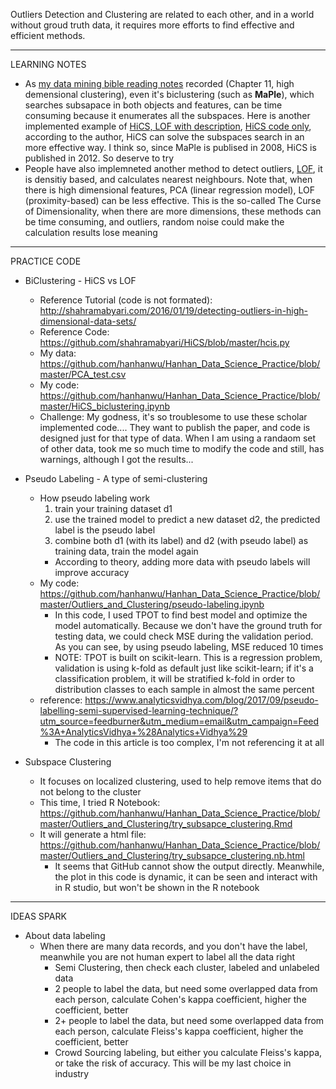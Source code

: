 Outliers Detection and Clustering are related to each other, and in a world without groud truth data, it requires more efforts to find effective and efficient methods.


*********************************************************************************

LEARNING NOTES

* As [my data mining bible reading notes][1] recorded (Chapter 11, high demensional clustering), even it's biclustering (such as <b>MaPle</b>), which searches subsapace in both objects and features, can be time consuming because it enumerates all the subspaces. Here is another implemented example of [HiCS, LOF with description][2], [HiCS code only][3], according to the author, HiCS can solve the subspaces search in an more effective way. I think so, since MaPle is publised in 2008, HiCS is published in 2012. So deserve to try
* People have also implemneted another method to detect outliers, [LOF][4], it is densitiy based, and calculates nearest neighbours. Note that, when there is high dimensional features, PCA (linear regression model), LOF (proximity-based) can be less effective. This is the so-called The Curse of Dimensionality, when there are more dimensions, these methods can be time consuming, and outliers, random noise could make the calculation results lose meaning


*********************************************************************************

PRACTICE CODE

* BiClustering - HiCS vs LOF
  * Reference Tutorial (code is not formated): http://shahramabyari.com/2016/01/19/detecting-outliers-in-high-dimensional-data-sets/
  * Reference Code: https://github.com/shahramabyari/HiCS/blob/master/hcis.py
  * My data: https://github.com/hanhanwu/Hanhan_Data_Science_Practice/blob/master/PCA_test.csv
  * My code: https://github.com/hanhanwu/Hanhan_Data_Science_Practice/blob/master/HiCS_biclustering.ipynb
  * Challenge: My godness, it's so troublesome to use these scholar implemented code.... They want to publish the paper, and code is designed just for that type of data. When I am using a randaom set of other data, took me so much time to modify the code and still, has warnings, although I got the results...


* Pseudo Labeling - A type of semi-clustering
  * How pseudo labeling work
    1. train your training dataset d1
    2. use the trained model to predict a new dataset d2, the predicted label is the pseudo label
    3. combine both d1 (with its label) and d2 (with pseudo label) as training data, train the model again
    * According to theory, adding more data with pseudo labels will improve accuracy
  * My code: https://github.com/hanhanwu/Hanhan_Data_Science_Practice/blob/master/Outliers_and_Clustering/pseudo-labeling.ipynb
    * In this code, I used TPOT to find best model and optimize the model automatically. Because we don't have the ground truth for testing data, we could check MSE during the validation period. As you can see, by using pseudo labeling, MSE reduced 10 times
    * NOTE: TPOT is built on scikit-learn. This is a regression problem, validation is using k-fold as default just like scikit-learn; if it's a classification problem, it will be stratified k-fold in order to distribution classes to each sample in almost the same percent
  * reference: https://www.analyticsvidhya.com/blog/2017/09/pseudo-labelling-semi-supervised-learning-technique/?utm_source=feedburner&utm_medium=email&utm_campaign=Feed%3A+AnalyticsVidhya+%28Analytics+Vidhya%29
    * The code in this article is too complex, I'm not referencing it at all
    
* Subspace Clustering
  * It focuses on localized clustering, used to help remove items that do not belong to the cluster
  * This time, I tried R Notebook: https://github.com/hanhanwu/Hanhan_Data_Science_Practice/blob/master/Outliers_and_Clustering/try_subsapce_clustering.Rmd
  * It will generate a html file: https://github.com/hanhanwu/Hanhan_Data_Science_Practice/blob/master/Outliers_and_Clustering/try_subsapce_clustering.nb.html
    * It seems that GitHub cannot show the output directly. Meanwhile, the plot in this code is dynamic, it can be seen and interact with in R studio, but won't be shown in the R notebook

*********************************************************************************

IDEAS SPARK

* About data labeling
  * When there are many data records, and you don't have the label, meanwhile you are not human expert to label all the data right
    * Semi Clustering, then check each cluster, labeled and unlabeled data
    * 2 people to label the data, but need some overlapped data from each person, calculate Cohen's kappa coefficient, higher the coefficient, better
    * 2+ people to label the data, but need some overlapped data from each person, calculate Fleiss's kappa coefficient, higher the coefficient, better
    * Crowd Sourcing labeling, but either you calculate Fleiss's kappa, or take the risk of accuracy. This will be my last choice in industry


[1]:https://github.com/hanhanwu/readings/blob/master/ReadingNotes_DMBible.md
[2]:http://shahramabyari.com/2016/01/19/detecting-outliers-in-high-dimensional-data-sets/
[3]:https://github.com/shahramabyari/HiCS/blob/master/hcis.py
[4]:http://shahramabyari.com/2015/12/30/my-first-attempt-with-local-outlier-factorlof-identifying-density-based-local-outliers/
